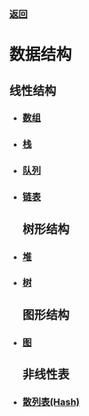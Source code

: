 ### [返回](../README.md)

# 数据结构	

## 	线性结构															

- ### [数组](./数据结构/数组.md)

- ### [栈](./数据结构/栈.md)

- ### [队列](./数据结构/队列.md)

- ### [链表](./数据结构/链表.md)

  ## 树形结构

- ### [堆](./数据结构/堆.md)

- ### [树](./数据结构/树.md)

  ## 图形结构

- ### [图](./数据结构/图.md)

  ## 非线性表

- ### [散列表(Hash)](./数据结构/散列表.md)


